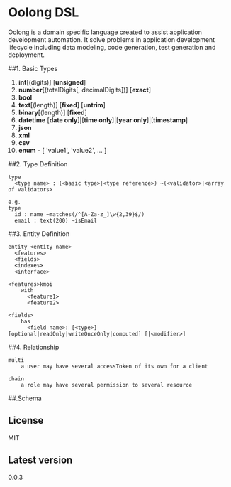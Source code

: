# Oolong DSL

  Oolong is a domain specific language created to assist application development automation. It solve problems in application development lifecycle including data modeling, code generation, test generation and deployment.

##1. Basic Types

1. 	**int**[(digits)] [**unsigned**]
1. 	**number**[(totalDigits[, decimalDigits])] [**exact**]
1.	**bool**
1.	**text**[(length)] [**fixed**] [**untrim**]
1.	**binary**[(length)] [**fixed**]
1.	**datetime** [**date only**]|[**time only**]|[**year only**]|[**timestamp**]
1.	**json**
1.	**xml**
1.	**csv**
1.	**enum** - [ 'value1', 'value2', ... ]

##2.  Type Definition

	type
      <type name> : (<basic type>|<type reference>) ~(<validator>|<array of validators>
      
    e.g.
    type
      id : name ~matches(/^[A-Za-z_]\w{2,39}$/)
      email : text(200) ~isEmail

##3. Entity Definition

	entity <entity name>
      <features>
      <fields>
      <indexes>
      <interface>

    <features>kmoi
    	with
          <feature1>
          <feature2>
    
    <fields>
    	has
          <field name>: [<type>] [optional|readOnly|writeOnceOnly|computed] [|<modifier>]
                  
##4. Relationship

	multi
    	a user may have several accessToken of its own for a client
    
    chain
    	a role may have several permission to several resource

##.Schema



## License

  MIT
 

## Latest version

  0.0.3
